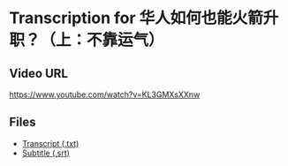 # Transcription for 华人如何也能火箭升职？（上：不靠运气）
## Video URL
https://www.youtube.com/watch?v=KL3GMXsXXnw
 
## Files
- [Transcript (.txt)](./transcript.txt)
- [Subtitle (.srt)](./transcript.srt)
